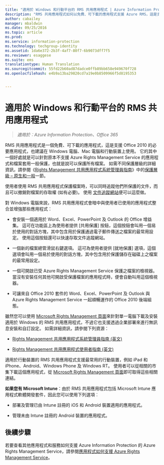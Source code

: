 ```yaml
---
title: "適用於 Windows 和行動平台的 RMS 共用應用程式 | Azure Information Protection"
description: "RMS 共用應用程式如何以免費、可下載的應用程式支援 Azure RMS，這是支援 Office 2010 的必要應用程式，但也建議在 Windows 電腦、Mac 電腦和行動裝置上使用。"
author: cabailey
manager: mbaldwin
ms.date: 09/25/2016
ms.topic: article
ms.prod: 
ms.service: information-protection
ms.technology: techgroup-identity
ms.assetid: 1da6e372-2b3f-4af7-80f7-6b9073dff7f5
ms.reviewer: esaggese
ms.suite: ems
translationtype: Human Translation
ms.sourcegitcommit: 55fd22b60ad87dadce0ffb89bb658e949670f728
ms.openlocfilehash: e4b9a13ba29820cd7a19e0b8509966f5d8195353


---
```



# 適用於 Windows 和行動平台的 RMS 共用應用程式

>*適用於︰Azure Information Protection、Office 365*

RMS 共用應用程式是一個免費、可下載的應用程式，這是支援 Office 2010 的必要應用程式，也建議在 Windows 電腦、Mac 電腦和行動裝置上使用。 它的其中一個好處就是可以針對原本不支援 Azure Rights Management Service 的應用程式和檔案套用一般保護，也就是說可以保護所有檔案。 如需不同保護層級的詳細資訊，請參閱《[Rights Management 共用應用程式系統管理員指南](../rms-client/sharing-app-admin-guide.md)》中的[保護層級 – 原生和一般](../rms-client/sharing-app-admin-guide-technical.md#levels-of-protection-native-and-generic)一節。

使用者使用 RMS 共用應用程式保護檔案時，可以同時追蹤他們所保護的文件，而且可以撤銷對檔案的存取權 (如有必要)。 使用 [文件追蹤網站](http://go.microsoft.com/fwlink/?LinkId=529562)便可以這麼做。

對 Windows 電腦來說，RMS 共用應用程式會暗中與使用者已使用的應用程式整合並增強那些應用程式：

-   會安裝一個適用於 Word、Excel、PowerPoint 及 Outlook 的 Office 增益集。 這可在功能區上為使用者提供 [共用保護] 按鈕，這個按鈕會叫用一個易於使用的對話方塊，其中包含用於保護通過電子郵件傳送之檔案的最常用設定。 使用這個按鈕還可以快速存取文件追蹤網站。

-   一個新的檔案總管滑鼠右鍵選項。 這可為使用者提供 [就地保護] 選項，這個選項會叫用一個易於使用的對話方塊，其中包含用於保護儲存在磁碟上之檔案的最常用設定。

-   一個可開啟已受 Azure Rights Management Service 保護之檔案的檢視器。 當沒有安裝任何其他可開啟受保護檔案的應用程式時，便會自動叫用這個檢視器。

-   可讓來自 Office 2010 套件的 Word、Excel、PowerPoint 及 Outlook 與 Azure Rights Management Service 一起順暢運作的 Office 2010 後端組態。

雖然您可以使用 [Microsoft Rights Management 頁面](http://go.microsoft.com/fwlink/?LinkId=303970)來針對單一電腦下載及安裝適用於 Windows 的 RMS 共用應用程式，不過它也支援透過企業部署來進行無訊息安裝和自訂設定。 如需詳細資訊，請參閱下列資源：

-   [Rights Management 共用應用程式系統管理員指南 (英文)](../rms-client/sharing-app-admin-guide.md)

-   [Rights Management 共用應用程式使用者指南 (英文)](../rms-client/sharing-app-user-guide.md)

適用於行動裝置的 RMS 共用應用程式支援最常用的行動裝置，例如 iPad 和 iPhone、Android、Windows Phone 及 Windows RT。 使用者可以從相關的市集下載這個應用程式，從 [Microsoft Rights Management 頁面](http://go.microsoft.com/fwlink/?LinkId=303970)即可取得這些相關連結。

**如果您有 Microsoft Intune**：由於 RMS 共用應用程式包括 Microsoft Intune 應用程式軟體開發套件，因此您可以使用下列選項︰

-   部署及管理已由 Intune 註冊的 iOS 和 Android 裝置適用的應用程式。

-   管理未由 Intune 註冊的 Android 裝置的應用程式。


## 後續步驟
若要查看其他應用程式和服務如何支援 Azure Information Protection 的 Azure Rights Management Service，請參閱[應用程式如何支援 Azure Rights Management Service](applications-support.md)。




<!--HONumber=Sep16_HO4-->


